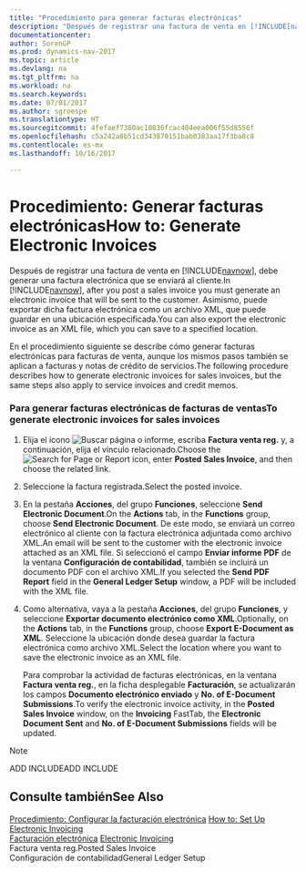 ```yaml
---
title: "Procedimiento para generar facturas electrónicas"
description: "Después de registrar una factura de venta en [!INCLUDE[navnow](../../includes/navnow_md.md)], debe generar una factura electrónica que se enviará al cliente. Asimismo, puede exportar dicha factura electrónica como un archivo XML, que puede guardar en una ubicación especificada."
documentationcenter: 
author: SorenGP
ms.prod: dynamics-nav-2017
ms.topic: article
ms.devlang: na
ms.tgt_pltfrm: na
ms.workload: na
ms.search.keywords: 
ms.date: 07/01/2017
ms.author: sgroespe
ms.translationtype: HT
ms.sourcegitcommit: 4fefaef7380ac10836fcac404eea006f55d8556f
ms.openlocfilehash: c5a242a8b51cd343870151bab0383aa17f3ba8c8
ms.contentlocale: es-mx
ms.lasthandoff: 10/16/2017

---
```

# <a name="how-to-generate-electronic-invoices"></a><span data-ttu-id="2518b-104">Procedimiento: Generar facturas electrónicas</span><span class="sxs-lookup"><span data-stu-id="2518b-104">How to: Generate Electronic Invoices</span></span>
<span data-ttu-id="2518b-105">Después de registrar una factura de venta en [!INCLUDE[navnow](../../includes/navnow_md.md)], debe generar una factura electrónica que se enviará al cliente.</span><span class="sxs-lookup"><span data-stu-id="2518b-105">In [!INCLUDE[navnow](../../includes/navnow_md.md)], after you post a sales invoice you must generate an electronic invoice that will be sent to the customer.</span></span> <span data-ttu-id="2518b-106">Asimismo, puede exportar dicha factura electrónica como un archivo XML, que puede guardar en una ubicación especificada.</span><span class="sxs-lookup"><span data-stu-id="2518b-106">You can also export the electronic invoice as an XML file, which you can save to a specified location.</span></span>  
  
 <span data-ttu-id="2518b-107">En el procedimiento siguiente se describe cómo generar facturas electrónicas para facturas de venta, aunque los mismos pasos también se aplican a facturas y notas de crédito de servicios.</span><span class="sxs-lookup"><span data-stu-id="2518b-107">The following procedure describes how to generate electronic invoices for sales invoices, but the same steps also apply to service invoices and credit memos.</span></span>  
  
### <a name="to-generate-electronic-invoices-for-sales-invoices"></a><span data-ttu-id="2518b-108">Para generar facturas electrónicas de facturas de ventas</span><span class="sxs-lookup"><span data-stu-id="2518b-108">To generate electronic invoices for sales invoices</span></span>  
  
1.  <span data-ttu-id="2518b-109">Elija el icono ![Buscar página o informe](media/ui-search/search_small.png "icono de Buscar página o informe"), escriba **Factura venta reg.** y, a continuación, elija el vínculo relacionado.</span><span class="sxs-lookup"><span data-stu-id="2518b-109">Choose the ![Search for Page or Report](media/ui-search/search_small.png "Search for Page or Report icon") icon, enter **Posted Sales Invoice**, and then choose the related link.</span></span>  
  
2.  <span data-ttu-id="2518b-110">Seleccione la factura registrada.</span><span class="sxs-lookup"><span data-stu-id="2518b-110">Select the posted invoice.</span></span>  
  
3.  <span data-ttu-id="2518b-111">En la pestaña **Acciones**, del grupo **Funciones**, seleccione **Send Electronic Document**.</span><span class="sxs-lookup"><span data-stu-id="2518b-111">On the **Actions** tab, in the **Functions** group, choose **Send Electronic Document**.</span></span> <span data-ttu-id="2518b-112">De este modo, se enviará un correo electrónico al cliente con la factura electrónica adjuntada como archivo XML.</span><span class="sxs-lookup"><span data-stu-id="2518b-112">An email will be sent to the customer with the electronic invoice attached as an XML file.</span></span> <span data-ttu-id="2518b-113">Si seleccionó el campo **Enviar informe PDF** de la ventana **Configuración de contabilidad**, también se incluirá un documento PDF con el archivo XML.</span><span class="sxs-lookup"><span data-stu-id="2518b-113">If you selected the **Send PDF Report** field in the **General Ledger Setup** window, a PDF will be included with the XML file.</span></span>  
  
4.  <span data-ttu-id="2518b-114">Como alternativa, vaya a la pestaña **Acciones**, del grupo **Funciones**, y seleccione **Exportar documento electrónico como XML**.</span><span class="sxs-lookup"><span data-stu-id="2518b-114">Optionally, on the **Actions** tab, in the **Functions** group, choose **Export E-Document as XML**.</span></span> <span data-ttu-id="2518b-115">Seleccione la ubicación donde desea guardar la factura electrónica como archivo XML.</span><span class="sxs-lookup"><span data-stu-id="2518b-115">Select the location where you want to save the electronic invoice as an XML file.</span></span>  
  
     <span data-ttu-id="2518b-116">Para comprobar la actividad de facturas electrónicas, en la ventana **Factura venta reg.**, en la ficha desplegable **Facturación**, se actualizarán los campos **Documento electrónico enviado** y **No. of E-Document Submissions**.</span><span class="sxs-lookup"><span data-stu-id="2518b-116">To verify the electronic invoice activity, in the **Posted Sales Invoice** window, on the **Invoicing** FastTab, the **Electronic Document Sent** and **No. of E-Document Submissions** fields will be updated.</span></span>  
  
> [!NOTE]  
>  <span data-ttu-id="2518b-117">ADD INCLUDE<!--[!INCLUDE[bp_refimplementation](../../includes/bp_refimplementation_md.md)]--></span><span class="sxs-lookup"><span data-stu-id="2518b-117">ADD INCLUDE<!--[!INCLUDE[bp_refimplementation](../../includes/bp_refimplementation_md.md)]--></span></span>  
  
## <a name="see-also"></a><span data-ttu-id="2518b-118">Consulte también</span><span class="sxs-lookup"><span data-stu-id="2518b-118">See Also</span></span>  
 <span data-ttu-id="2518b-119">[Procedimiento: Configurar la facturación electrónica](how-to-set-up-electronic-invoicing.md) </span><span class="sxs-lookup"><span data-stu-id="2518b-119">[How to: Set Up Electronic Invoicing](how-to-set-up-electronic-invoicing.md) </span></span>  
 <span data-ttu-id="2518b-120">[Facturación electrónica](electronic-invoicing.md) </span><span class="sxs-lookup"><span data-stu-id="2518b-120">[Electronic Invoicing](electronic-invoicing.md) </span></span>  
 <span data-ttu-id="2518b-121">Factura venta reg.</span><span class="sxs-lookup"><span data-stu-id="2518b-121">Posted Sales Invoice</span></span>   
 <span data-ttu-id="2518b-122">Configuración de contabilidad</span><span class="sxs-lookup"><span data-stu-id="2518b-122">General Ledger Setup</span></span>

